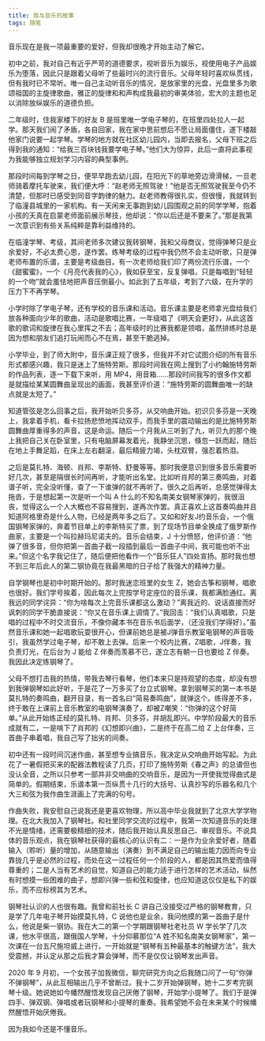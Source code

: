 ```yaml
---
title: 我与音乐的故事
tags: 随笔
---
```


音乐现在是我一项最重要的爱好，但我却很晚才开始主动了解它。

初中之前，我对自己有近乎严苛的道德要求，视听音乐为娱乐，视使用电子产品娱乐为堕落，因此只是跟着父母听了些最时兴的流行音乐。父母年轻时喜欢纵贯线，但有我时已不常听。唯一自己主动听音乐的情况，是放家里的光盘，光盘里多为歌颂祖国的主旋律歌曲，雅正的旋律和和声构成我最初的审美体验，宏大的主题也足以消除放纵娱乐的道德负担。<!--more-->

二年级时，住我家楼下的好友 B 是班里唯一学电子琴的，在班里四处拉人一起学。那天我们闹了矛盾，各自回家，我在家中思前想后不愿让局面僵住，遂下楼敲他家门说要一起学琴。学琴的地方就在社区幼儿园内，当即去报名，父母下班之后得到我的通知：“给我三百块钱我要学电子琴。”他们大为惊异，此后一直将此事视为我能够独立规划学习内容的典型事例。

那段时间每到学琴之日，便早早跑去幼儿园，在阳光下的草地旁边滑滑梯，一旦老师骑着摩托车驶来，我们便大呼：“赵老师无照驾驶！”他是否无照驾驶我至今仍不清楚，但那时已感受到同音字韵律的魅力。赵老师教得很扎实，但很慢，我就转到了临潼县城里的一家机构。有一天闲来无事跑到幼儿园围观之前的同学学琴，抱着小孩的天真在启蒙老师面前展示琴技，他却说：“你以后还是不要来了。”那是我第一次意识到有些关系纯粹是靠利益维持的。

在临潼学琴、考级，其间老师多次建议我转钢琴，我和父母商议，觉得弹琴只是业余爱好，不必太费心思，遂作罢。练琴考级的过程中我仍然不会主动听歌，只是弹老师布置的乐谱，主要是考级曲目。有一次老师给我们印了两份流行乐谱，一个《甜蜜蜜》，一个《月亮代表我的心》，我如获至宝，反复弹唱，只是每唱到“轻轻的一个吻”就会羞怯地把声音压倒最小。如此到了五年级，考到了六级，在升学的压力下不再学琴。

小学时除了学电子琴，还有学校的音乐课和活动。音乐课主要是老师拿光盘给我们放各种面向少年的歌曲，活动是歌唱比赛，一年级唱了《明天会更好》，从此这首歌的歌词和旋律在我心里挥之不去；高年级时的比赛我都是领唱，虽然排练时总是因为想和朋友们追打玩闹而心不在焉，甚至干脆逃掉。

小学毕业，到了师大附中，音乐课正规了很多，但我并不对它试图介绍的所有音乐形式都感兴趣，我只是迷上了施特劳斯。那段时间我在网上搜到了小约翰施特劳斯的作品列表，逐一下载下来听，用 MP4，用音箱……那段时间我写的很多作文都是就描绘某某圆舞曲呈现出的画面，我甚至评价道：“施特劳斯的圆舞曲唯一的缺点就是太短了。”

知道管弦是怎么回事之后，我开始听贝多芬，从交响曲开始。初识贝多芬是一天晚上，我拿着手机，看卡拉扬悲愤地挥动双手，而我手里的震动输出的是比施特劳斯圆舞曲厚重得多的声音，这是命运。随后一个月我从三听到了九，听贝九的那个晚上我把自己关在卧室里，只有电脑屏幕发着光，我静坐沉思，倏忽一跃而起，随后在地上手舞足蹈，在床上左右翻滚，最后精疲力竭，头枕双臂，强忍着热泪。

之后是莫扎特、海顿、肖邦、李斯特、舒曼等等。那时我便意识到很多音乐需要听好几次，甚至是隔很长时间再听，才能听出名堂。比如听肖邦的第三奏鸣曲，对着谱子听，完全没听懂，查了一下谁弹的就不再听了。很久之后再听，总感觉弹得太拖沓，于是想起第一次是听一个叫 A 什么的不知名南美女钢琴家弹的，我很沮丧，觉得这么一个人大概也不容易搜到，遂再次作罢。真正喜欢上这首奏鸣曲并且知道阿格里奇是什么人物，已经是两年多之后了。又如和好友J约音乐会，一个俄国钢琴家弹的，奔着节目单上的李斯特买了票，到了现场节目单全换成了俄罗斯作曲家，主要是一个叫拉赫玛尼诺夫的。音乐会结束，J 十分愤怒，他评价道：“他弹了很多音，但你把第一首曲子截一段插到最后一首曲子中间，我可能也听不出来。”但这个名字我记住了，随后便把他看作一个“音乐狂人”四处宣扬。那时我也想不到三年后此人的第二钢协竟在我最黑暗的日子给了我强大的精神力量。

自学钢琴也是初中时期开始的。那时我迷恋班里的女生 Z，她会古筝和钢琴，唱歌也很好。我们学号挨着，因此每次上完按学号定座位的音乐课，我都满脸通红。离我远的同学诧异：“你为啥每次上完音乐课都这么激动？”离我近的、说话直接而好讽刺的同学干脆直接说：“你又在音乐课上调情了。”我回击：“我们认真唱歌，只是唱的过程中不时交流音乐，不像你藏本书在音乐书后面学，（还没我们学得好）。”虽然音乐课和她一起唱歌玩耍很开心，但课前她总是被J弹音乐教室电钢琴的声音吸引，我虽然学过电子琴，却不敢上去弹。后来一个校内比赛，Z唱歌，J伴奏，我负责灯光，在后台为 J 能给 Z 伴奏而羡慕不已，遂立志有朝一日也要给 Z 伴奏。我因此决定练钢琴了。

父母不想打击我的热情，带我去琴行看琴，他们本来只是持观望的态度，却没有想到我弹钢琴如此好听，于是花了一万多买了台立式钢琴。拿到钢琴买的第一本书是莫扎特的奏鸣曲，翻开目录，有一首名曰“简易奏鸣曲”，就弹这个。练得差不多，终于敢在上课前上音乐教室的电钢琴演奏了，却被Z嘲笑：“你弹的这个好简单。”从此开始练正经的莫扎特、肖邦、贝多芬，并胡乱即兴。中学阶段最大的音乐成就有二，一是啃下了肖邦的《幻想即兴曲》，二是终于在高二给 Z 上台伴奏，三首曲子串着唱，我自己写了拙劣的间奏。

初中还有一段时间沉迷作曲，甚至想专业搞音乐，我决定从交响曲开始写起。为此花了一暑假把买来的配器法教程读了几页，打印了施特劳斯《春之声》的总谱但也没认全音，之所以只参考一部并非交响曲的交响音乐，是因为一开使我觉得曲式是简单的。假期结束，乐谱本第一页纵贯十几行的大括号、认真抄写的乐器名和几个大三和弦为我作曲生涯画上了完满的句号。

作曲失败，我安慰自己说我还是更喜欢物理，所以高中毕业我就到了北京大学学物理。在北大我加入了钢琴社。和社里同学交流的过程中，我第一次知道音乐的处理不光是情绪，还需要极精细的技术，随后我开始认真反思自己、审视音乐。不说具体的音乐观点，我在钢琴社获得的最核心的认识有二：一是作为业余爱好者，随着输入（聆听）量的增加，从随意输出（演奏）到不满足自己的输出能力因而向专业靠拢几乎是必然的过程，而处在这一过程任何一个阶段的人，都是因其热爱而值得尊重的；二是人当有艺术的自觉，知道自己的能力适于进行怎样的艺术活动，纵然有时想摸一些困难的曲子，想即兴弹一些和弦和旋律，也应知道这仅仅是私下的娱乐，而不应标榜其为艺术。

钢琴社认识的人也很有趣。我曾和前社长 C 讲自己没接受过严格的钢琴教育，只是学了几年电子琴开始摸莫扎特，C 说他也是业余，我问他摸的第一首曲子是什么，他说是柴一钢协。我在大二的第一个学期跟钢琴社老社员 W 学长学了几次课，他水平很高，跟俄国人学琴，十分仰慕那位“A 姓不知名南美女钢琴家”，第一次课在一台五尺施坦威上进行，一开始就是“钢琴有五种最基本的触键方法”，我大受震撼，并认定从那之后我才算会弹琴，而不是仅仅让钢琴发出声音。

2020 年 9 月初，一个女孩子加我微信，聊完研究方向之后我随口问了一句“你弹不弹钢琴”，从此互相输出几乎不曾断过。我十二岁开始弹钢琴，她十二岁考完钢琴十级。她说她如今幡然醒悟发现自己厌倦了钢琴，开始学小提琴了。我们于是弹四手、弹双钢、弹唱或者玩钢琴和小提琴的重奏。我希望她不会在未来某个时候幡然醒悟开始厌倦我。

因为我如今还是不懂音乐。